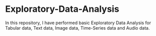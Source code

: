 # Exploratory-Data-Analysis
In this repository, I have performed basic Exploratory Data Analysis for Tabular data, Text data, Image data, Time-Series data and Audio data.
